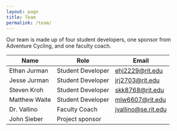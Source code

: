 ```yaml
---
layout: page
title: Team
permalink: /team/
---
```


Our team is made up of four student developers, one sponsor from Adventure Cycling, and one faculty coach.

Name          | Role              | Email
--------------|-------------------|--------------------
Ethan Jurman  | Student Developer | ehj2229@rit.edu
Jesse Jurman  | Student Developer | jrj2703@rit.edu
Steven Kroh   | Student Developer | skk8768@rit.edu
Matthew Waite | Student Developer | mlw6607@rit.edu
Dr. Vallino   | Faculty Coach     | jvallino@se.rit.edu
John Sieber   | Project sponsor   |
